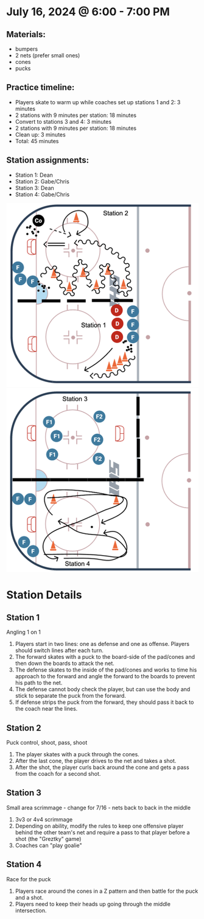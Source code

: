 
# July 16, 2024 @ 6:00 - 7:00 PM

## Materials:
- bumpers
- 2 nets (prefer small ones)
- cones
- pucks

## Practice timeline:
- Players skate to warm up while coaches set up stations 1 and 2: 3 minutes
- 2 stations with 9 minutes per station: 18 minutes
- Convert to stations 3 and 4: 3 minutes
- 2 stations with 9 minutes per station: 18 minutes
- Clean up: 3 minutes
- Total: 45 minutes

## Station assignments:
- Station 1: Dean
- Station 2: Gabe/Chris
- Station 3: Dean
- Station 4: Gabe/Chris


![image](https://github.com/salter14/hockey/blob/main/drill_diagrams/Practice_layout_20240715_part_1.png)
![image](https://github.com/salter14/hockey/blob/main/drill_diagrams/Practice_layout_20240715_part_2.png)

# Station Details

## Station 1
Angling 1 on 1
1. Players start in two lines: one as defense and one as offense. Players should switch lines after each turn.
1. The forward skates with a puck to the board-side of the pad/cones and then down the boards to attack the net.
1. The defense skates to the inside of the pad/cones and works to time his approach to the forward and angle the forward to the boards to prevent his path to the net.
1. The defense cannot body check the player, but can use the body and stick to separate the puck from the forward.
1. If defense strips the puck from the forward, they should pass it back to the coach near the lines.  


## Station 2
Puck control, shoot, pass, shoot

1. The player skates with a puck through the cones. 
1. After the last cone, the player drives to the net and takes a shot. 
1. After the shot, the player curls back around the cone and gets a pass from the coach for a second shot.


## Station 3
Small area scrimmage - change for 7/16 - nets back to back in the middle
1. 3v3 or 4v4 scrimmage
1. Depending on ability, modify the rules to keep one offensive player behind the other team's net and require a pass to that player before a shot (the "Greztky" game)
1. Coaches can "play goalie" 


## Station 4
Race for the puck
1. Players race around the cones in a Z pattern and then battle for the puck and a shot.
1. Players need to keep their heads up going through the middle intersection.




